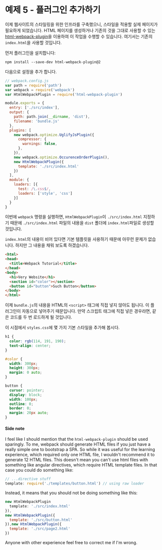 # 예제 5 - 플러그인 추가하기

이제 웹사이트의 스타일링을 위한 인프라를 구축했으니, 스타일을 적용할 실제 페이지가 필요하게 되었습니다. HTML 페이지를 생성하거나 기존의 것을 그대로 사용할 수 있는 [html-webpack-plugin](https://github.com/ampedandwired/html-webpack-plugin)을 이용하여 이 작업을 수행할 수 있습니다. 여기서는 기존의 `index.html`을 사용할 것입니다.

먼저 플러그인을 설치합니다:

    npm install --save-dev html-webpack-plugin@2

다음으로 설정을 추가 합니다.

```javascript
// webpack.config.js
var path = require('path')
var webpack = require('webpack')
var HtmlWebpackPlugin = require('html-webpack-plugin')

module.exports = {
  entry: ['./src/index'],
  output: {
    path: path.join(__dirname, 'dist'),
    filename: 'bundle.js'
  },
  plugins: [
    new webpack.optimize.UglifyJsPlugin({
      compressor: {
        warnings: false,
      },
    }),
    new webpack.optimize.OccurenceOrderPlugin(),
    new HtmlWebpackPlugin({
      template: './src/index.html'
    })
  ],
  module: {
    loaders: [{
      test: /\.css$/,
      loaders: ['style', 'css']
    }]
  }
}
```

이번에 `webpack` 명령을 실행하면, `HtmlWebpackPlugin`이 `./src/index.html` 지정하기 때문에
`./src/index.html` 파일의 내용을 `dist` 폴더에 `index.html`파일로 생성할 것입니다.

`index.html`의 내용이 비어 있다면 기본 템플릿을 사용하기 때문에 아무런 문제가 없습니다. 하지만 그 내용을 채워 보도록 하겠습니다.

```html
<html>
<head>
  <title>Webpack Tutorial</title>
</head>
<body>
  <h1>Very Website</h1>
  <section id="color"></section>
  <button id="button">Such Button</button>
</body>
</html>
```

이제 `bundle.js`의 내용을 HTML의 `<script>` 태그에 직접 넣지 않아도 됩니다. 이 플러그인이 자동으로 넣어주기 때문입니다. 만약 스크립트 태그에 직접 넣은 경우라면, 같은 코드를 두 번 로드하게 될 것입니다.

이 시점에서 `styles.css`에 몇 가지 기본 스타일을 추가해 봅시다.

```css
h1 {
  color: rgb(114, 191, 190);
  text-align: center;
}

#color {
  width: 300px;
  height: 300px;
  margin: 0 auto;
}

button {
  cursor: pointer;
  display: block;
  width: 100px;
  outline: 0;
  border: 0;
  margin: 20px auto;
}
```

#### Side note

I feel like I should mention that the `html-webpack-plugin` should
be used sparingly. To me, webpack should generate HTML files if you just have a really simple
one to bootstrap a SPA. So while it was useful for the learning experience, which required only
one HTML file, I wouldn't recommend it to generate 12 HTML files. This doesn't mean you can't use
html files with something like angular directives, which require HTML template files. In that case
you could do something like:

```javascript
// ...directive stuff
template: require('./templates/button.html') // using raw loader
```

Instead, it means that you should not be doing something like this:

```javascript
new HtmlWebpackPlugin
  template: './src/index.html'
}),
new HtmlWebpackPlugin({
  template: './src/button.html'
}),new HtmlWebpackPlugin({
  template: './src/page2.html'
})
```

Anyone with other experience feel free to correct me if I'm wrong.
